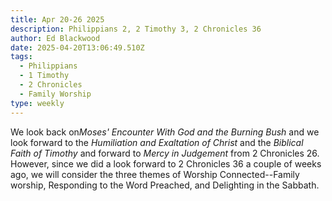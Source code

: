 ```yaml
---
title: Apr 20-26 2025
description: Philippians 2, 2 Timothy 3, 2 Chronicles 36
author: Ed Blackwood
date: 2025-04-20T13:06:49.510Z
tags:
  - Philippians
  - 1 Timothy
  - 2 Chronicles
  - Family Worship
type: weekly
---
```

W﻿e look back on*Moses' Encounter With God and the Burning Bush* and we look forward to the *Humiliation and Exaltation of Christ* and the *Biblical Faith of Timothy* and forward to *Mercy in Judgement* from 2 Chronicles 26. However, since we did a look forward to 2 Chronicles 36 a couple of weeks ago, we will consider the three themes of Worship Connected--Family worship, Responding to the Word Preached, and Delighting in the Sabbath.